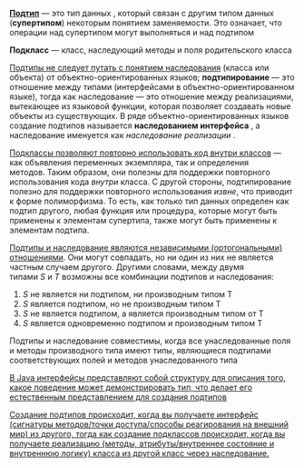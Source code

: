 [**Подтип**](https://en.wikipedia.org/wiki/Subtyping#Relationship_with_inheritance) [](https://en.wikipedia.org/wiki/Subtyping#Relationship_with_inheritance)— это тип данных , который связан с другим типом данных (**супертипом**) некоторым понятием заменяемости. Это означает, что операции над супертипом могут выполняться и над подтипом

**Подкласс** — класс, наследующий методы и поля родительского класса

[Подтипы не следует путать с понятием наследования](https://en.wikipedia.org/wiki/Subtyping#Relationship_with_inheritance:~:text=%D0%9F%D0%BE%D0%B4%D1%82%D0%B8%D0%BF%D1%8B%20%D0%BD%D0%B5%20%D1%81%D0%BB%D0%B5%D0%B4%D1%83%D0%B5%D1%82,%D0%BD%D0%B0%D1%81%D0%BB%D0%B5%D0%B4%D0%BE%D0%B2%D0%B0%D0%BD%D0%B8%D0%B5%20%D1%80%D0%B5%D0%B0%D0%BB%D0%B8%D0%B7%D0%B0%D1%86%D0%B8%D0%B8%20.) (класса или объекта) от объектно-ориентированных языков; **подтипирование** — это отношение между типами (интерфейсами в объектно-ориентированном языке), тогда как наследование — это отношение между реализациями, вытекающее из языковой функции, которая позволяет создавать новые объекты из существующих. В ряде объектно-ориентированных языков создание подтипов называется **наследованием интерфейса** , а наследование именуется как _наследование реализации_ .

[Подклассы позволяют повторно использовать код внутри классов](https://www.cs.princeton.edu/courses/archive/fall98/cs441/mainus/node12.html#:~:text=%D0%9F%D0%BE%D0%B4%D0%BA%D0%BB%D0%B0%D1%81%D1%81%D1%8B%20%D0%BF%D0%BE%D0%B7%D0%B2%D0%BE%D0%BB%D1%8F%D1%8E%D1%82%20%D0%BF%D0%BE%D0%B2%D1%82%D0%BE%D1%80%D0%BD%D0%BE,%D0%BA%20%D1%8D%D0%BB%D0%B5%D0%BC%D0%B5%D0%BD%D1%82%D0%B0%D0%BC%20%D0%BF%D0%BE%D0%B4%D1%82%D0%B8%D0%BF%D0%B0.) — как объявления переменных экземпляра, так и определения методов. Таким образом, они полезны для поддержки повторного использования кода _внутри_ класса. С другой стороны, подтипирование полезно для поддержки повторного использования _извне_, что приводит к форме полиморфизма. То есть, как только тип данных определен как подтип другого, любая функция или процедура, которые могут быть применены к элементам супертипа, также могут быть применены к элементам подтипа.

[Подтипы и наследование являются независимыми (ортогональными) отношениями](https://en.wikipedia.org/wiki/Subtyping#Relationship_with_inheritance:~:text=%D0%A1%D0%B2%D1%8F%D0%B7%D1%8C%20%D1%81%20%D0%BD%D0%B0%D1%81%D0%BB%D0%B5%D0%B4%D0%BE%D0%B2%D0%B0%D0%BD%D0%B8%D0%B5%D0%BC). Они могут совпадать, но ни один из них не является частным случаем другого. Другими словами, между двумя типами _S_ и _T_ возможны все комбинации подтипов и наследования:

1. _S_ не является ни подтипом, ни производным типом T
2. _S_ является подтипом, но не производным типом T
3. _S_ не является подтипом, а является производным типом от T
4. _S_ является одновременно подтипом и производным типом T

Подтипы и наследование совместимы, когда все унаследованные поля и методы производного типа имеют типы, являющиеся подтипами соответствующих полей и методов унаследованного типа

[В Java интерфейсы представляют собой структуру для описания того, какое поведение может демонстрировать тип, что делает его естественным представлением для создания подтипов](https://stackoverflow.com/questions/7072290/in-what-ways-are-subtypes-different-from-subclasses-in-usage)

[Создание подтипов происходит, когда вы получаете интерфейс (сигнатуры методов/точки доступа/способы реагирования на внешний мир) из другого, тогда как создание подклассов происходит, когда вы получаете реализацию (методы, атрибуты/внутреннее состояние и внутреннюю логику) класса из другой класс через наследование.](https://stackoverflow.com/questions/7072290/in-what-ways-are-subtypes-different-from-subclasses-in-usage)